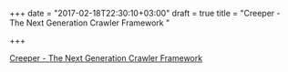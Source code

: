 +++
date = "2017-02-18T22:30:10+03:00"
draft = true
title = "Creeper - The Next Generation Crawler Framework "

+++

<p><a href="https://github.com/wspl/creeper">Creeper - The Next Generation Crawler Framework </a></p>
